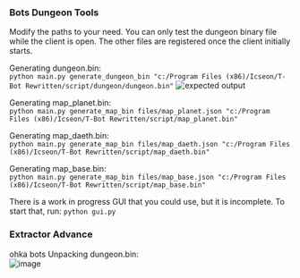 ### Bots Dungeon Tools

Modify the paths to your need. You can only test the dungeon binary file while the client is open. The other files are registered once the client initially starts.

Generating dungeon.bin:\
`python main.py generate_dungeon_bin "c:/Program Files (x86)/Icseon/T-Bot Rewritten/script/dungeon/dungeon.bin"`
![expected output](img/expected.png)

Generating map_planet.bin:\
`python main.py generate_map_bin files/map_planet.json "c:/Program Files (x86)/Icseon/T-Bot Rewritten/script/map_planet.bin"`

Generating map_daeth.bin:\
`python main.py generate_map_bin files/map_daeth.json "c:/Program Files (x86)/Icseon/T-Bot Rewritten/script/map_daeth.bin"`

Generating map_base.bin:\
`python main.py generate_map_bin files/map_base.json "c:/Program Files (x86)/Icseon/T-Bot Rewritten/script/map_base.bin"`

There is a work in progress GUI that you could use, but it is incomplete. To start that, run:
`python gui.py`
### Extractor Advance
ohka bots
Unpacking  dungeon.bin:\
![image](https://github.com/user-attachments/assets/d4813831-109b-4c3a-9e5e-c7060ea6218b)
